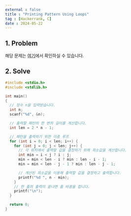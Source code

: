 ```yaml
---
external : false
title : "Printing Pattern Using Loops"
tag : [Hackerrank, C]
date : 2024-05-22
---
```


## 1. Problem

해당 문제는 [여기](https://www.hackerrank.com/challenges/printing-pattern-2/problem?isFullScreen=true)에서 확인하실 수 있습니다.

## 2. Solve

```cpp
#include <stdio.h>
#include <stdlib.h>

int main() 
{
  // 정수 n을 입력받습니다.
  int n;
  scanf("%d", &n);

  // 출력할 패턴의 한 변의 길이를 계산합니다. 
  int len = 2 * n - 1;

  // 패턴을 출력하기 위한 이중 루프
  for (int i = 0; i < len; i++) {
    for (int j = 0; j < len; j++) {
      // 각 위치에서 출력할 값을 결정하기 위해 최소값을 계산합니다.
      int min = i < j ? i : j;
      min = min < len - i ? min : len - i - 1;
      min = min < len - j - 1 ? min : len - j - 1;

      // 계산된 최소값을 이용해 출력할 값을 결정하고 출력합니다.
      printf("%d ", n - min);
    }
    // 한 줄의 출력이 끝나면 줄 바꿈을 합니다.
    printf("\n");
  }

  return 0;
}
```
